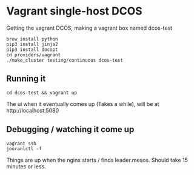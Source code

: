 # Vagrant single-host DCOS

Getting the vagrant DCOS, making a vagrant box named dcos-test

```
brew install python
pip3 install jinja2
pip3 install docopt
cd providers/vagrant
./make_cluster testing/continuous dcos-test
```

## Running it
`cd dcos-test && vagrant up`

The ui when it eventually comes up (Takes a while), will be at http://localhost:5080

## Debugging / watching it come up
```
vagrant ssh
jouranlctl -f
```

Things are up when the nginx starts / finds leader.mesos. Should take 15 minutes or less.